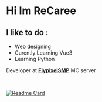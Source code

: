 # Hi Im ReCaree

##  I like to do :
* Web designing 
* Curently Learning Vue3
* Learning Python

Developer at [**FlypixelSMP**](https://discord.gg/XVCGXEmEv3) MC server<br />
<!-- Visit [**FlypixelSMP**](https://recaree.github.io/flypixel.github.io/) website -->
<br />

[![Readme Card](https://github-readme-stats.vercel.app/api?username=ReCaree&show_icons=true&theme=tokyonight)](https://github.com/ReCaree)
